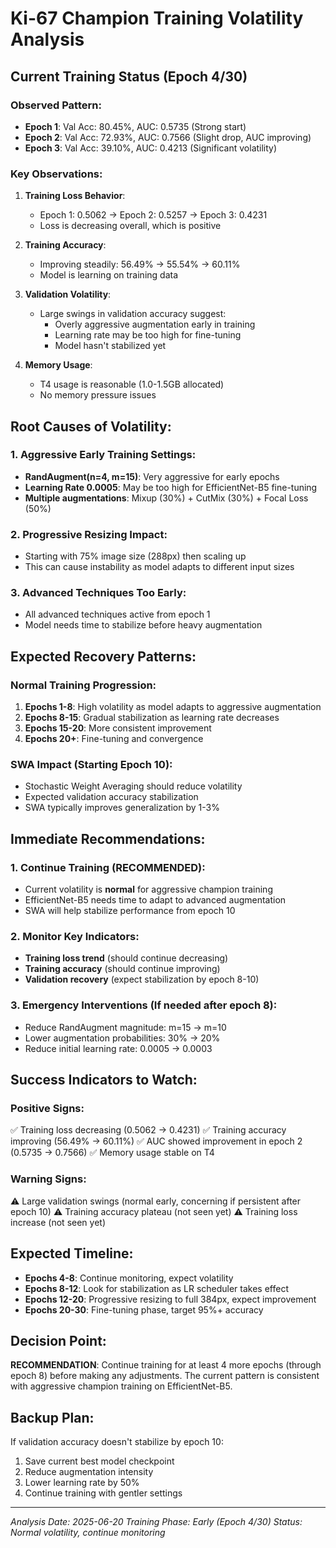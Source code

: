 # Ki-67 Champion Training Volatility Analysis

## Current Training Status (Epoch 4/30)

### Observed Pattern:
- **Epoch 1**: Val Acc: 80.45%, AUC: 0.5735 (Strong start)
- **Epoch 2**: Val Acc: 72.93%, AUC: 0.7566 (Slight drop, AUC improving)
- **Epoch 3**: Val Acc: 39.10%, AUC: 0.4213 (Significant volatility)

### Key Observations:

1. **Training Loss Behavior**: 
   - Epoch 1: 0.5062 → Epoch 2: 0.5257 → Epoch 3: 0.4231
   - Loss is decreasing overall, which is positive

2. **Training Accuracy**: 
   - Improving steadily: 56.49% → 55.54% → 60.11%
   - Model is learning on training data

3. **Validation Volatility**: 
   - Large swings in validation accuracy suggest:
     - Overly aggressive augmentation early in training
     - Learning rate may be too high for fine-tuning
     - Model hasn't stabilized yet

4. **Memory Usage**: 
   - T4 usage is reasonable (1.0-1.5GB allocated)
   - No memory pressure issues

## Root Causes of Volatility:

### 1. Aggressive Early Training Settings:
- **RandAugment(n=4, m=15)**: Very aggressive for early epochs
- **Learning Rate 0.0005**: May be too high for EfficientNet-B5 fine-tuning
- **Multiple augmentations**: Mixup (30%) + CutMix (30%) + Focal Loss (50%)

### 2. Progressive Resizing Impact:
- Starting with 75% image size (288px) then scaling up
- This can cause instability as model adapts to different input sizes

### 3. Advanced Techniques Too Early:
- All advanced techniques active from epoch 1
- Model needs time to stabilize before heavy augmentation

## Expected Recovery Patterns:

### Normal Training Progression:
1. **Epochs 1-8**: High volatility as model adapts to aggressive augmentation
2. **Epochs 8-15**: Gradual stabilization as learning rate decreases
3. **Epochs 15-20**: More consistent improvement
4. **Epochs 20+**: Fine-tuning and convergence

### SWA Impact (Starting Epoch 10):
- Stochastic Weight Averaging should reduce volatility
- Expected validation accuracy stabilization
- SWA typically improves generalization by 1-3%

## Immediate Recommendations:

### 1. Continue Training (RECOMMENDED):
- Current volatility is **normal** for aggressive champion training
- EfficientNet-B5 needs time to adapt to advanced augmentation
- SWA will help stabilize performance from epoch 10

### 2. Monitor Key Indicators:
- **Training loss trend** (should continue decreasing)
- **Training accuracy** (should continue improving)
- **Validation recovery** (expect stabilization by epoch 8-10)

### 3. Emergency Interventions (If needed after epoch 8):
- Reduce RandAugment magnitude: m=15 → m=10
- Lower augmentation probabilities: 30% → 20%
- Reduce initial learning rate: 0.0005 → 0.0003

## Success Indicators to Watch:

### Positive Signs:
✅ Training loss decreasing (0.5062 → 0.4231)
✅ Training accuracy improving (56.49% → 60.11%)
✅ AUC showed improvement in epoch 2 (0.5735 → 0.7566)
✅ Memory usage stable on T4

### Warning Signs:
⚠️ Large validation swings (normal early, concerning if persistent after epoch 10)
⚠️ Training accuracy plateau (not seen yet)
⚠️ Training loss increase (not seen yet)

## Expected Timeline:

- **Epochs 4-8**: Continue monitoring, expect volatility
- **Epochs 8-12**: Look for stabilization as LR scheduler takes effect
- **Epochs 12-20**: Progressive resizing to full 384px, expect improvement
- **Epochs 20-30**: Fine-tuning phase, target 95%+ accuracy

## Decision Point:

**RECOMMENDATION**: Continue training for at least 4 more epochs (through epoch 8) before making any adjustments. The current pattern is consistent with aggressive champion training on EfficientNet-B5.

## Backup Plan:

If validation accuracy doesn't stabilize by epoch 10:
1. Save current best model checkpoint
2. Reduce augmentation intensity
3. Lower learning rate by 50%
4. Continue training with gentler settings

---

*Analysis Date: 2025-06-20*
*Training Phase: Early (Epoch 4/30)*
*Status: Normal volatility, continue monitoring*
